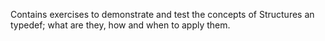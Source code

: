 Contains exercises to demonstrate and test the 
concepts of Structures an typedef; what are they,
how and when to apply them.
